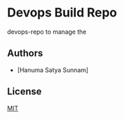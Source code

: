 # Devops Build Repo

devops-repo to manage the 




## Authors
*  [Hanuma Satya Sunnam]

## License
[MIT](/LICENSE)